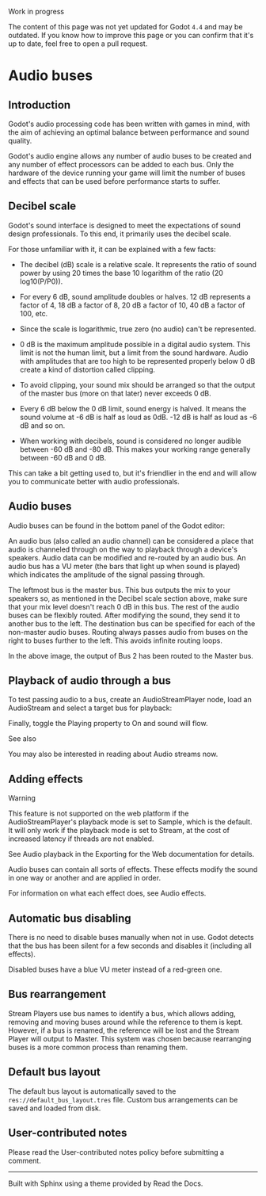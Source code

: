 Work in progress

The content of this page was not yet updated for Godot `4.4` and may be
outdated. If you know how to improve this page or you can confirm that it's up
to date, feel free to open a pull request.

# Audio buses

## Introduction

Godot's audio processing code has been written with games in mind, with the
aim of achieving an optimal balance between performance and sound quality.

Godot's audio engine allows any number of audio buses to be created and any
number of effect processors can be added to each bus. Only the hardware of the
device running your game will limit the number of buses and effects that can
be used before performance starts to suffer.

## Decibel scale

Godot's sound interface is designed to meet the expectations of sound design
professionals. To this end, it primarily uses the decibel scale.

For those unfamiliar with it, it can be explained with a few facts:

  * The decibel (dB) scale is a relative scale. It represents the ratio of sound power by using 20 times the base 10 logarithm of the ratio (20 log10(P/P0)).

  * For every 6 dB, sound amplitude doubles or halves. 12 dB represents a factor of 4, 18 dB a factor of 8, 20 dB a factor of 10, 40 dB a factor of 100, etc.

  * Since the scale is logarithmic, true zero (no audio) can't be represented.

  * 0 dB is the maximum amplitude possible in a digital audio system. This limit is not the human limit, but a limit from the sound hardware. Audio with amplitudes that are too high to be represented properly below 0 dB create a kind of distortion called clipping.

  * To avoid clipping, your sound mix should be arranged so that the output of the master bus (more on that later) never exceeds 0 dB.

  * Every 6 dB below the 0 dB limit, sound energy is halved. It means the sound volume at -6 dB is half as loud as 0dB. -12 dB is half as loud as -6 dB and so on.

  * When working with decibels, sound is considered no longer audible between -60 dB and -80 dB. This makes your working range generally between -60 dB and 0 dB.

This can take a bit getting used to, but it's friendlier in the end and will
allow you to communicate better with audio professionals.

## Audio buses

Audio buses can be found in the bottom panel of the Godot editor:

An audio bus (also called an audio channel) can be considered a place that
audio is channeled through on the way to playback through a device's speakers.
Audio data can be modified and re-routed by an audio bus. An audio bus has a
VU meter (the bars that light up when sound is played) which indicates the
amplitude of the signal passing through.

The leftmost bus is the master bus. This bus outputs the mix to your speakers
so, as mentioned in the Decibel scale section above, make sure that your mix
level doesn't reach 0 dB in this bus. The rest of the audio buses can be
flexibly routed. After modifying the sound, they send it to another bus to the
left. The destination bus can be specified for each of the non-master audio
buses. Routing always passes audio from buses on the right to buses further to
the left. This avoids infinite routing loops.

In the above image, the output of Bus 2 has been routed to the Master bus.

## Playback of audio through a bus

To test passing audio to a bus, create an AudioStreamPlayer node, load an
AudioStream and select a target bus for playback:

Finally, toggle the Playing property to On and sound will flow.

See also

You may also be interested in reading about Audio streams now.

## Adding effects

Warning

This feature is not supported on the web platform if the AudioStreamPlayer's
playback mode is set to Sample, which is the default. It will only work if the
playback mode is set to Stream, at the cost of increased latency if threads
are not enabled.

See Audio playback in the Exporting for the Web documentation for details.

Audio buses can contain all sorts of effects. These effects modify the sound
in one way or another and are applied in order.

For information on what each effect does, see Audio effects.

## Automatic bus disabling

There is no need to disable buses manually when not in use. Godot detects that
the bus has been silent for a few seconds and disables it (including all
effects).

Disabled buses have a blue VU meter instead of a red-green one.

## Bus rearrangement

Stream Players use bus names to identify a bus, which allows adding, removing
and moving buses around while the reference to them is kept. However, if a bus
is renamed, the reference will be lost and the Stream Player will output to
Master. This system was chosen because rearranging buses is a more common
process than renaming them.

## Default bus layout

The default bus layout is automatically saved to the
`res://default_bus_layout.tres` file. Custom bus arrangements can be saved and
loaded from disk.

## User-contributed notes

Please read the User-contributed notes policy before submitting a comment.

* * *

Built with Sphinx using a theme provided by Read the Docs.


